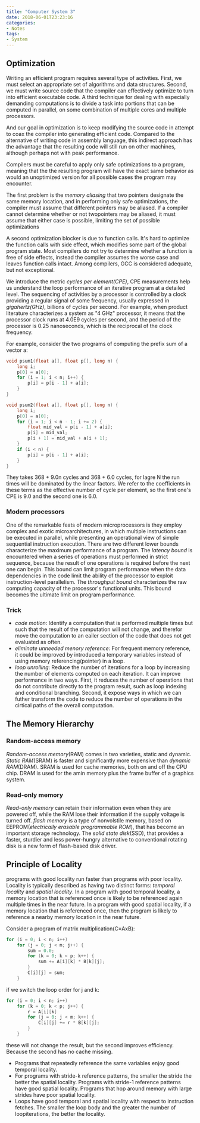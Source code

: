 ```yaml
---
title: "Computer System 3"
date: 2018-06-01T23:23:16
categories:
- Notes
tags:
- System
---
```


## Optimization ##

Writing an efficient program requires several type of activities. First, we must select an appropriate set of algorithms
and data structures. Second, we must write source code that the compiler can effectively optimize to turn into efficient
executable code. A third technique for dealing with especially demanding computations is to divide a task into portions
that can be computed in parallel, on some combination of multiple cores and multiple processors.
<!-- more -->

And our goal in optimization is to keep modifying the source code in attempt to coax the compiler into generating efficient
code. Compared to the alternative of writing code in assembly language, this indirect approach has the advantage that
the resulting code will still run on other machines, although perhaps not with peak performance.

Compilers must be careful to apply only safe optimizations to a program, meaning that the the resulting program will have
the exact same behavior as would an unoptimized version for all possible cases the program may encounter.

The first problem is the _memory aliasing_ that two pointers designate the same memory location, and in performing only 
safe optimizations, the compiler must assume that different pointers may be aliased. If a compiler cannot determine whether
or not twopointers may be aliased, it must assume that either case is possible, limiting the set of possible optimizations

A second optimization blocker is due to function calls. It's hard to optimize the function calls with side effect, which
modifies some part of the global program state. Most compilers do not try to determine whether a function is free of side
effects, instead the compiler assumes the worse case and leaves function calls intact. Among compilers, GCC is considered
adequate, but not exceptional.

We introduce the metric _cycles per element(CPE)_, CPE measurements help us understand the loop performance of an iterative
program at a detailed level. The sequencing of activities by a processor is controlled by a clock providing a regular
signal of some frequency, usually expressed in _gigahertz(GHz)_, billions of cycles per second. For example, when product
literature characterizes a system as "4 GHz" processor, it means that the processor clock runs at 4.0E9 cycles per second,
and the period of the processor is 0.25 nanoseconds, which is the reciprocal of the clock frequency.

For example, consider the two programs of computing the prefix sum of a vector a:

```C
void psum1(float a[], float p[], long n) {
    long i;
    p[0] = a[0];
    for (i = 1; i < n; i++) {
        p[i] = p[i - 1] + a[i];
    }
}

void psum2(float a[], float p[], long n) {
    long i; 
    p[0] = a[0];
    for (i = 1; i < n - 1; i += 2) {
        float mid_val = p[i - 1] + a[i];
        p[i] = mid_val;
        p[i + 1] = mid_val + a[i + 1];
    }
    if (i < n) {
        p[i] = p[i - 1] + a[i];
    }
}
```

They takes 368 + 9.0n cycles and 368 + 6.0 cycles, for lagre N the run times will be dominated by the linear factors. We
refer to the coefficients in these terms as the effective number of cycle per element, so the first one's CPE is 9.0 and
the second one is 6.0.

### Modern processors ###
One of the remarkable feats of modern microprocessors is they employ complex and exotic microarchitectures, in which 
multiple instructions can be executed in parallel, while presenting an operational view of simple sequential instruction
execution. There are two different lower bounds characterize the maximum performance of a program. The _latency bound_
is encountered when a series of operations must performed in strict sequence, because the result of one operations is 
required before the next one can begin. This bound can limit program performance when the data dependencies in the code
limit the ability of the processor to exploit instruction-level parallelism. The _throughput bound_ characterizes the
raw computing capacity of the processor's functional units. This bound becomes the ultimate limit on program performance.

### Trick ###

- _code motion_: Identify a computation that is performed multiple times but such that the result of the computation will
not change, and therefor move the computation to an eailer section of the code that does not get evaluated as often.
- _eliminate unneeded menory reference_: For frequent memory reference, it could be improved by introduced a temporary
variables instead of using memory referencing(pointer) in a loop.
- _loop unrolling_: Reduce the number of iterations for a loop by increasing the number of elements computed on each 
iteration. It can improve performance in two ways. First, it reduces the number of operations that do not contribute
directly to the program result, such as loop indexing and conditional branching. Second, it expose ways in which we can 
futher transform the code to reduce the number of operations in the cirtical paths of the overall computation.

## The Memory Hierarchy ##

### Random-access memory ###
_Random-access memory_(RAM) comes in two varieties, static and dynamic. _Static RAM_(SRAM) is faster and significantly 
more expensive than _dynamic RAM_(DRAM). SRAM is used for cache memories, both on and off the CPU chip. DRAM is used for
the amin memory plus the frame buffer of a graphics system.

### Read-only memory ###
_Read-only memory_ can retain their information even when they are powered off, while the RAM lose their information if
the supply voltage is turned off. _flash memory_ is a type of nonvolstile memory, based on EEPROM(_electrically erasable
 programmable ROM_), that has become an important storage rechnology. The _solid state disk_(SSD), that provides a faster,
 sturdier and less power-hungry alternative to conventional rotating disk is a new form of flash-based disk driver.

 ## Principle of Locality ##
 programs with good locality run faster than programs with poor locality. Locality is typically described as having two
 distinct forms: _temporal locality_ and _spatial locality_. In a program with good temporal locality, a memory location
 that is referenced once is likely to be referenced again multiple times in the near future. In a program with good spatial
 locality, if a memory location that is referenced once, then the program is likely to reference a nearby memory location
 in the near future.

Consider a program of matrix multiplication(C=AxB):
```C
for (i = 0; i < n; i++)
    for (j = 0; j < m; j++) {
        sum = 0.0;
        for (k = 0; k < p; k++) {
            sum += A[i][k] * B[k][j];
        }
        C[i][j] = sum;
    }
```
if we switch the loop order for j and k:
```C
for (i = 0; i < n; i++)
    for (k = 0; k < p; j++) {
        r = A[i][k]
        for (j = 0; j < m; k++) {
            C[i][j] += r * B[k][j];
        }
    }
```
these will not change the result, but the second improves efficiency. Because the second has no cache missing.

- Programs that repeatedly reference the same variables enjoy good temporal locality.
- For programs with stride-k reference patterns, the smaller the stride the better the spatial locality. Programs with
stride-1 reference patterns have good spatial locality. Programs that hop around memory with large strides have poor
spatial locality.
- Loops have good temporal and spatial locality with respect to instruction fetches. The smaller the loop body and the 
greater the number of loopiterations, the better the locality.

